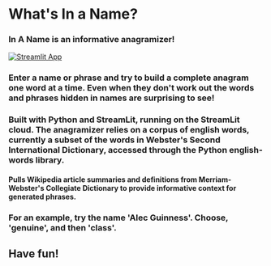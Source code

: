 # What's In a Name?
### In A Name is an informative anagramizer!

[![Streamlit App](https://static.streamlit.io/badges/streamlit_badge_black_white.svg)](https://mpolinsky-anagramizer-main-deploy-7symnm.streamlitapp.com)

### Enter a name or phrase and try to build a complete anagram one word at a time.  Even when they don't work out the words and phrases hidden in names are surprising to see!

### Built with Python and StreamLit, running on the StreamLit cloud.  The anagramizer relies on a corpus of english words, currently a subset of the words in Webster's Second International Dictionary, accessed through the Python english-words library.

#### Pulls Wikipedia article summaries and definitions from Merriam-Webster's Collegiate Dictionary to provide informative context for generated phrases.

### For an example, try the name **'Alec Guinness'**.  Choose, **'genuine'**, and then **'class'**.

## Have fun!
